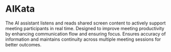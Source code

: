 # AIKata
The AI assistant listens and reads shared screen content to actively support meeting participants in real time. Designed to improve meeting productivity by enhancing communication flow and ensuring focus. Ensures accuracy of information and maintains continuity across multiple meeting sessions for better outcomes.
